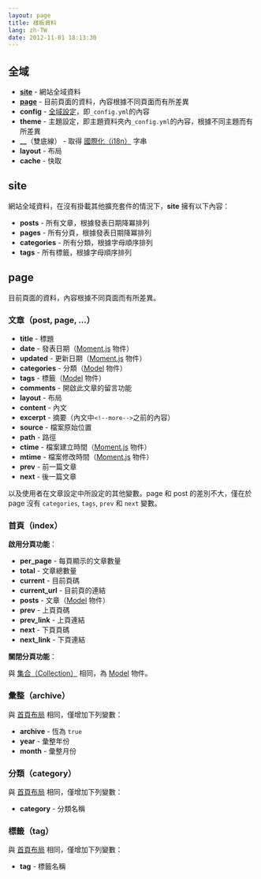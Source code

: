 ```yaml
---
layout: page
title: 樣板資料
lang: zh-TW
date: 2012-11-01 18:13:30
---
```


## 全域

- **[site](#site)** - 網站全域資料
- **[page](#page)** - 目前頁面的資料，內容根據不同頁面而有所差異
- **config** - [全域設定][3]，即`_config.yml`的內容
- **theme** - 主題設定，即主題資料夾內`_config.yml`的內容，根據不同主題而有所差異
- **__**（雙底線） - 取得 [國際化（i18n）][9] 字串
- **layout** - 布局
- **cache** - 快取

<a name="site"></a>
## site

網站全域資料，在沒有掛載其他擴充套件的情況下，**site** 擁有以下內容：

- **posts** - 所有文章，根據發表日期降冪排列
- **pages** - 所有分頁，根據發表日期降冪排列
- **categories** - 所有分類，根據字母順序排列
- **tags** - 所有標籤，根據字母順序排列

<a name="page"></a>
## page

目前頁面的資料，內容根據不同頁面而有所差異。

### 文章（post, page, …）

- **title** - 標題
- **date** - 發表日期（[Moment.js][7] 物件）
- **updated** - 更新日期（[Moment.js][7] 物件）
- **categories** - 分類（[Model][5] 物件）
- **tags** - 標籤（[Model][5] 物件）
- **comments** - 開啟此文章的留言功能
- **layout** - 布局
- **content** - 內文
- **excerpt** - 摘要（內文中`<!--more-->`之前的內容）
- **source** - 檔案原始位置
- **path** - 路徑
- **ctime** - 檔案建立時間（[Moment.js][7] 物件）
- **mtime** - 檔案修改時間（[Moment.js][7] 物件）
- **prev** - 前一篇文章
- **next** - 後一篇文章

以及使用者在文章設定中所設定的其他變數。page 和 post 的差別不大，僅在於 page 沒有 `categories`, `tags`, `prev` 和 `next` 變數。

<a name="index"></a>
### 首頁（index）

**啟用分頁功能**：

- **per_page** - 每頁顯示的文章數量
- **total** - 文章總數量
- **current** - 目前頁碼
- **current_url** - 目前頁的連結
- **posts** - 文章（[Model][5] 物件）
- **prev** - 上頁頁碼
- **prev_link** - 上頁連結
- **next** - 下頁頁碼
- **next_link** - 下頁連結

**關閉分頁功能**：

與 [集合（Collection）][4] 相同，為 [Model][5] 物件。

### 彙整（archive）

與 [首頁布局](#index) 相同，僅增加下列變數：

- **archive** - 恆為 `true`
- **year** - 彙整年份
- **month** - 彙整月份

### 分類（category）

與 [首頁布局](#index) 相同，僅增加下列變數：

- **category** - 分類名稱

### 標籤（tag）

與 [首頁布局](#index) 相同，僅增加下列變數：

- **tag** - 標籤名稱

[1]: plugin-development.html#processor
[2]: plugin-development.html#generator
[3]: configure.html
[4]: collection.html
[5]: collection.html#model
[7]: http://momentjs.com/
[9]: global-variables.html#i18n